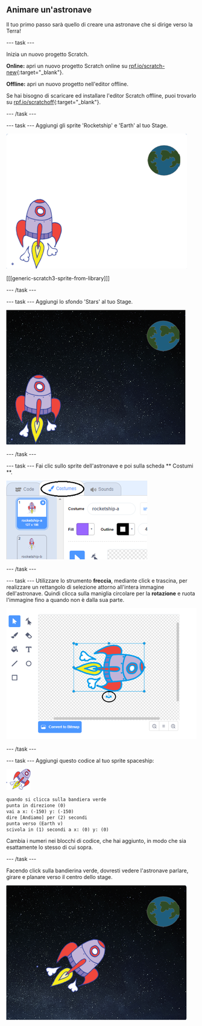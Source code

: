 ## Animare un'astronave

Il tuo primo passo sarà quello di creare una astronave che si dirige verso la Terra!

\--- task \---

Inizia un nuovo progetto Scratch.

**Online:** apri un nuovo progetto Scratch online su [rpf.io/scratch-new](http://rpf.io/scratchon){:target="_blank"}.

**Offline:** apri un nuovo progetto nell'editor offline.

Se hai bisogno di scaricare ed installare l'editor Scratch offline, puoi trovarlo su [rpf.io/scratchoff](http://rpf.io/scratchoff){:target="_blank"}.

\--- /task \---

\--- task \--- Aggiungi gli sprite 'Rocketship' e 'Earth' al tuo Stage.

![Sprite 'Rocketship' e 'Earth'](images/space-sprites.png)

[[[generic-scratch3-sprite-from-library]]]

\--- /task \---

\--- task \--- Aggiungi lo sfondo 'Stars' al tuo Stage.

![Sfondo spaziale](images/space-backdrop.png)

\--- /task \---

\--- task \--- Fai clic sullo sprite dell'astronave e poi sulla scheda ** Costumi **.

![Costume dello sprite](images/space-costume.png)

\--- /task \---

\--- task \--- Utilizzare lo strumento **freccia**, mediante click e trascina, per realizzare un rettangolo di selezione attorno all'intera immagine dell'astronave. Quindi clicca sulla maniglia circolare per la **rotazione** e ruota l'immagine fino a quando non è dalla sua parte.

![Ruotare un costume](images/space-rotate.png)

\--- /task \---

\--- task \--- Aggiungi questo codice al tuo sprite spaceship:

![Sprite 'Spaceship'](images/sprite-spaceship.png)

```blocks3
quando si clicca sulla bandiera verde
punta in direzione (0)
vai a x: (-150) y: (-150)
dire [Andiamo] per (2) secondi
punta verso (Earth v)
scivola in (1) secondi a x: (0) y: (0)
```

Cambia i numeri nei blocchi di codice, che hai aggiunto, in modo che sia esattamente lo stesso di cui sopra.

\--- /task \---

Facendo click sulla bandierina verde, dovresti vedere l'astronave parlare, girare e planare verso il centro dello stage.

![Testare l'animazione dell'astronave](images/space-animate-stage.png)